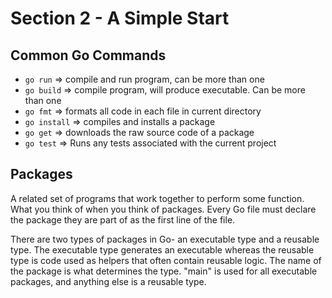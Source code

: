 # Section 2 - A Simple Start
## Common Go Commands
- `go run`      => compile and run program, can be more than one
- `go build`    => compile program, will produce executable. Can be more than one
- `go fmt`      => formats all code in each file in current directory
- `go install`  => compiles and installs a package
- `go get`      => downloads the raw source code of a package
- `go test`     => Runs any tests associated with the current project

## Packages
A related set of programs that work together to perform some function. What you think
of when you think of packages. Every Go file must declare the package they are part of
as the first line of the file. 

There are two types of packages in Go- an executable type and a reusable type. The 
executable type generates an executable whereas the reusable type is code used as helpers
that often contain reusable logic. The name of the package is what determines the type.
"main" is used for all executable packages, and anything else is a reusable type.